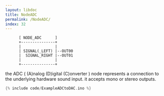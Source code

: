 ```yaml
---
layout: libdoc
title: NodeADC
permalink: /NodeADC/
index: 32
---
```


          [ NODE_ADC      ]       
          +---------------+       
          |               |       
          | SIGNAL(_LEFT) |--OUT00
          |  SIGNAL_RIGHT |--OUT01
          |               |       
          +---------------+       

the ADC ( (A)nalog (D)igital (C)onverter ) node represents a connection to the underlying hardware sound input. it accepts mono or stereo outputs.


```c
{% include code/ExampleADCtoDAC.ino %}
```

